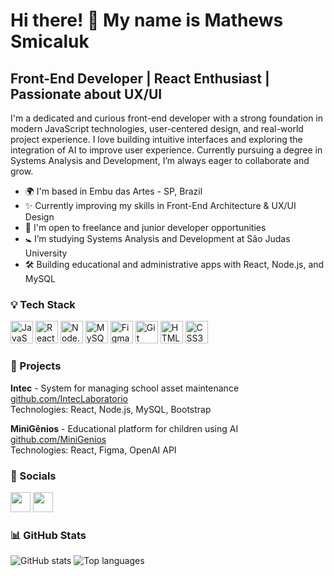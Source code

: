 Hi there! 👋 My name is Mathews Smicaluk
======================================================================

Front-End Developer | React Enthusiast | Passionate about UX/UI
----------------------------------------------------------------

I'm a dedicated and curious front-end developer with a strong foundation in modern JavaScript technologies, user-centered design, and real-world project experience. I love building intuitive interfaces and exploring the integration of AI to improve user experience. Currently pursuing a degree in Systems Analysis and Development, I’m always eager to collaborate and grow.

* 🌍  I'm based in Embu das Artes - SP, Brazil
* ✨  Currently improving my skills in Front-End Architecture & UX/UI Design
* 📍  I'm open to freelance and junior developer opportunities
* 🚼  I’m studying Systems Analysis and Development at São Judas University
* 🛠️  Building educational and administrative apps with React, Node.js, and MySQL

### 💡 Tech Stack

<p align="left">
  <a href="https://developer.mozilla.org/en-US/docs/Web/JavaScript" target="_blank"><img src="https://raw.githubusercontent.com/danielcranney/readme-generator/main/public/icons/skills/javascript-colored.svg" width="36" height="36" alt="JavaScript" /></a>
  <a href="https://reactjs.org/" target="_blank"><img src="https://raw.githubusercontent.com/danielcranney/readme-generator/main/public/icons/skills/react-colored.svg" width="36" height="36" alt="React" /></a>
  <a href="https://nodejs.org/" target="_blank"><img src="https://raw.githubusercontent.com/danielcranney/readme-generator/main/public/icons/skills/nodejs-colored.svg" width="36" height="36" alt="Node.js" /></a>
  <a href="https://www.mysql.com/" target="_blank"><img src="https://raw.githubusercontent.com/danielcranney/readme-generator/main/public/icons/skills/mysql-colored.svg" width="36" height="36" alt="MySQL" /></a>
  <a href="https://www.figma.com/" target="_blank"><img src="https://raw.githubusercontent.com/danielcranney/readme-generator/main/public/icons/skills/figma-colored.svg" width="36" height="36" alt="Figma" /></a>
  <a href="https://git-scm.com/" target="_blank"><img src="https://raw.githubusercontent.com/danielcranney/readme-generator/main/public/icons/skills/git-colored.svg" width="36" height="36" alt="Git" /></a>
  <a href="https://developer.mozilla.org/en-US/docs/Web/HTML" target="_blank"><img src="https://raw.githubusercontent.com/danielcranney/readme-generator/main/public/icons/skills/html5-colored.svg" width="36" height="36" alt="HTML5" /></a>
  <a href="https://developer.mozilla.org/en-US/docs/Web/CSS" target="_blank"><img src="https://raw.githubusercontent.com/danielcranney/readme-generator/main/public/icons/skills/css3-colored.svg" width="36" height="36" alt="CSS3" /></a>
</p>

### 📝 Projects

**Intec** - System for managing school asset maintenance  
[github.com/IntecLaboratorio](https://github.com/IntecLaboratorio)  
Technologies: React, Node.js, MySQL, Bootstrap

**MiniGênios** - Educational platform for children using AI  
[github.com/MiniGenios](https://github.com/MiniGenios)  
Technologies: React, Figma, OpenAI API

### 👥 Socials

<p align="left">
<a href="https://www.linkedin.com/in/mathews-smicaluk" target="_blank"><img src="https://raw.githubusercontent.com/danielcranney/readme-generator/main/public/icons/socials/linkedin.svg" width="32" height="32" /></a>
<a href="https://github.com/MathewsSmicaluk" target="_blank"><img src="https://raw.githubusercontent.com/danielcranney/readme-generator/main/public/icons/socials/github.svg" width="32" height="32" /></a>
</p>

### 📊 GitHub Stats

<p align="left">
  <img src="https://github-readme-stats.vercel.app/api?username=MathewsSmicaluk&show_icons=true&theme=radical" alt="GitHub stats" />
  <img src="https://github-readme-stats.vercel.app/api/top-langs/?username=MathewsSmicaluk&layout=compact&theme=radical" alt="Top languages" />
</p>
